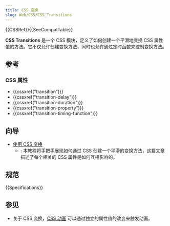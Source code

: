 ```yaml
---
title: CSS 变换
slug: Web/CSS/CSS_Transitions
---
```


{{CSSRef}}{{SeeCompatTable}}

**CSS Transitions** 是一个 CSS 模块，定义了如何创建一个平滑地变换 CSS 属性值的方法。它不仅允许创建变换方法，同时也允许通过定时函数来控制变换方法。

## 参考

### CSS 属性

- {{cssxref("transition")}}
- {{cssxref("transition-delay")}}
- {{cssxref("transition-duration")}}
- {{cssxref("transition-property")}}
- {{cssxref("transition-timing-function")}}

## 向导

- [使用 CSS 变换](/zh-CN/docs/Web/Guide/CSS/Using_CSS_transitions)
  - : 本教程将手把手展现如何通过 CSS 创建一个平滑的变换方法，这篇文章描述了每个相关的 CSS 属性是如何互相影响的。

## 规范

{{Specifications}}

## 参见

- 关于 CSS 变换，[CSS 动画](/zh-CN/docs/Web/CSS/CSS_Animations) 可以通过独立的属性值的改变来触发动画。
